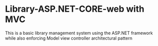 # Library-ASP.NET-CORE-web with MVC

This is a basic library management system using the ASP.NET framework while also enforcing Model view controller architectural pattern 

